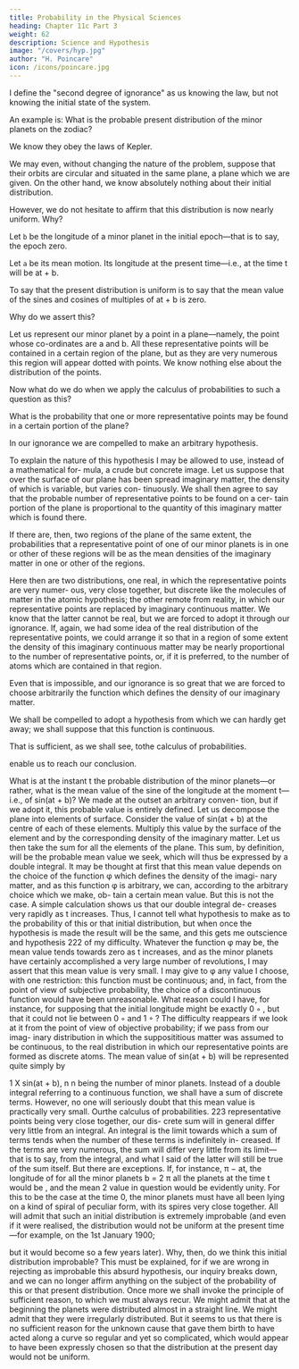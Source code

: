 ```yaml
---
title: Probability in the Physical Sciences
heading: Chapter 11c Part 3
weight: 62
description: Science and Hypothesis
image: "/covers/hyp.jpg"
author: "H. Poincare"
icon: /icons/poincare.jpg
---
```




I define the "second degree of ignorance" as us knowing the law, but not knowing the initial state of the system. 

An example is: What is the probable present distribution of the minor planets on the zodiac? 

We know they obey the laws of Kepler. 

We may even, without changing the nature of the problem, suppose that their orbits are circular and situated in the same plane, a plane which we are given. On the other hand, we know absolutely nothing about their initial distribution. 

However, we do not hesitate to affirm that this distribution is now nearly uniform. Why? 

Let `b` be the longitude of a minor planet in the initial epoch—that is to say, the epoch zero.

Let `a` be its mean motion. Its longitude at the present time—i.e., at the time t will be at + b. 

To say that the  present distribution is uniform is to say that the mean value of the sines and cosines of multiples of at + b is zero. 

Why do we assert this? 

Let us represent our minor planet by a point in a plane—namely, the point whose co-ordinates are a and b. All these representative points will be contained in a certain region of the plane, but as they are very numerous this region will appear dotted
with points. We know nothing else about the distribution of the points. 

Now what do we do when we apply the calculus of probabilities to such a question as this?

What is the probability that one or more representative points may be found in a certain portion of the plane?

In our ignorance we are compelled to make an arbitrary hypothesis. 

To explain the nature of this hypothesis I may be allowed to use, instead of a mathematical for-
mula, a crude but concrete image. Let us suppose that
over the surface of our plane has been spread imaginary
matter, the density of which is variable, but varies con-
tinuously. We shall then agree to say that the probable
number of representative points to be found on a cer-
tain portion of the plane is proportional to the quantity of this imaginary matter which is found there. 

If there are, then, two regions of the plane of the same extent, the probabilities that a representative point of one of our
minor planets is in one or other of these regions will be as the mean densities of the imaginary matter in one or
other of the regions. 

Here then are two distributions, one real, in which the representative points are very numer-
ous, very close together, but discrete like the molecules of
matter in the atomic hypothesis; the other remote from
reality, in which our representative points are replaced by
imaginary continuous matter. We know that the latter
cannot be real, but we are forced to adopt it through our
ignorance. If, again, we had some idea of the real distribution of the representative points, we could arrange it so
that in a region of some extent the density of this imaginary continuous matter may be nearly proportional to
the number of representative points, or, if it is preferred,
to the number of atoms which are contained in that region. 

Even that is impossible, and our ignorance is so great that we are forced to choose arbitrarily the function which defines the density of our imaginary matter.

We shall be compelled to adopt a hypothesis from which we can hardly get away; we shall suppose that this function is continuous. 

That is sufficient, as we shall see, tothe calculus of probabilities.

enable us to reach our conclusion.

What is at the instant t the probable distribution of
the minor planets—or rather, what is the mean value
of the sine of the longitude at the moment t—i.e., of
sin(at + b)? We made at the outset an arbitrary conven-
tion, but if we adopt it, this probable value is entirely
defined. Let us decompose the plane into elements of
surface. Consider the value of sin(at + b) at the centre
of each of these elements. Multiply this value by the
surface of the element and by the corresponding density
of the imaginary matter. Let us then take the sum for
all the elements of the plane. This sum, by definition,
will be the probable mean value we seek, which will thus
be expressed by a double integral. It may be thought
at first that this mean value depends on the choice of
the function φ which defines the density of the imagi-
nary matter, and as this function φ is arbitrary, we can,
according to the arbitrary choice which we make, ob-
tain a certain mean value. But this is not the case. A
simple calculation shows us that our double integral de-
creases very rapidly as t increases. Thus, I cannot tell
what hypothesis to make as to the probability of this or
that initial distribution, but when once the hypothesis is
made the result will be the same, and this gets me outscience and hypothesis
222
of my difficulty. Whatever the function φ may be, the
mean value tends towards zero as t increases, and as the
minor planets have certainly accomplished a very large
number of revolutions, I may assert that this mean value
is very small. I may give to φ any value I choose, with
one restriction: this function must be continuous; and,
in fact, from the point of view of subjective probability,
the choice of a discontinuous function would have been
unreasonable. What reason could I have, for instance, for
supposing that the initial longitude might be exactly 0 ◦ ,
but that it could not lie between 0 ◦ and 1 ◦ ?
The difficulty reappears if we look at it from the point
of view of objective probability; if we pass from our imag-
inary distribution in which the supposititious matter was
assumed to be continuous, to the real distribution in
which our representative points are formed as discrete
atoms. The mean value of sin(at + b) will be represented
quite simply by

1 X
sin(at + b),
n
n being the number of minor planets. Instead of a double
integral referring to a continuous function, we shall have
a sum of discrete terms. However, no one will seriously
doubt that this mean value is practically very small. Ourthe calculus of probabilities.
223
representative points being very close together, our dis-
crete sum will in general differ very little from an integral.
An integral is the limit towards which a sum of terms
tends when the number of these terms is indefinitely in-
creased. If the terms are very numerous, the sum will
differ very little from its limit—that is to say, from the
integral, and what I said of the latter will still be true of
the sum itself. But there are exceptions. If, for instance,
π
− at, the longitude of
for all the minor planets b =
2
π
all the planets at the time t would be , and the mean
2
value in question would be evidently unity. For this to be the case at the time 0, the minor planets must have
all been lying on a kind of spiral of peculiar form, with its spires very close together. All will admit that such an
initial distribution is extremely improbable (and even if it were realised, the distribution would not be uniform at
the present time—for example, on the 1st January 1900;

but it would become so a few years later). Why, then, do we think this initial distribution improbable? This must
be explained, for if we are wrong in rejecting as improbable this absurd hypothesis, our inquiry breaks down,
and we can no longer affirm anything on the subject of the probability of this or that present distribution. Once more we shall invoke the principle of sufficient reason, to which we must always recur. We might admit that at
the beginning the planets were distributed almost in a straight line. We might admit that they were irregularly
distributed. But it seems to us that there is no sufficient reason for the unknown cause that gave them birth to
have acted along a curve so regular and yet so complicated, which would appear to have been expressly chosen
so that the distribution at the present day would not be uniform.


